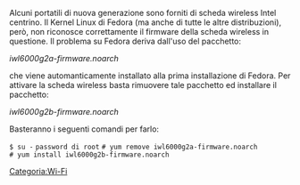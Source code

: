 Alcuni portatili di nuova generazione sono forniti di scheda wireless Intel centrino. Il Kernel Linux di Fedora (ma anche di tutte le altre distribuzioni), però, non riconosce correttamente il firmware della scheda wireless in questione.
Il problema su Fedora deriva dall'uso del pacchetto:

*iwl6000g2a-firmware.noarch*

che viene automanticamente installato alla prima installazione di Fedora. Per attivare la scheda wireless basta rimuovere tale pacchetto ed installare il pacchetto:

*iwl6000g2b-firmware.noarch*

Basteranno i seguenti comandi per farlo:

`$ su -`
`password di root`
`# yum remove iwl6000g2a-firmware.noarch`
`# yum install iwl6000g2b-firmware.noarch`

<Categoria:Wi-Fi>
